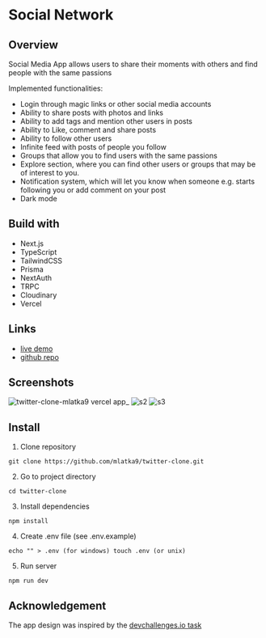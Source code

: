 # Social Network

## Overview

Social Media App allows users to share their moments with others and find people with the same passions

Implemented functionalities:
- Login through magic links or other social media accounts
- Ability to share posts with photos and links
- Ability to add tags and mention other users in posts 
- Ability to Like, comment and share posts
- Ability to follow other users
- Infinite feed with posts of people you follow
- Groups that allow you to find users with the same passions 
- Explore section, where you can find other users or groups that may be of interest to you.
- Notification system, which will let you know when someone e.g. starts following you or add comment on your post
- Dark mode

## Build with

- Next.js
- TypeScript
- TailwindCSS
- Prisma
- NextAuth
- TRPC
- Cloudinary
- Vercel

## Links

- [live demo](https://twitter-clone-mlatka9.vercel.app)
- [github repo](https://github.com/mlatka9/twitter-clone)

## Screenshots

![twitter-clone-mlatka9 vercel app_](https://user-images.githubusercontent.com/72691985/195369325-65c7985c-0222-4411-9312-ff12a7a0492f.png)
![s2](https://user-images.githubusercontent.com/72691985/195369341-bd726523-88ff-4869-a677-2ec07b3aae74.png)
![s3](https://user-images.githubusercontent.com/72691985/195369352-04d7f832-329c-4e2c-9f3b-0fdf2a82608e.png)


## Install

1. Clone repository
```
git clone https://github.com/mlatka9/twitter-clone.git
```

2. Go to project directory
```
cd twitter-clone
```

3. Install dependencies
```
npm install
```

4. Create .env file (see .env.example)

```
echo "" > .env (for windows) touch .env (or unix)
```

5. Run server
```
npm run dev
```

## Acknowledgement

The app design was inspired by the [devchallenges.io task](https://devchallenges.io/challenges/rleoQc34THclWx1cFFKH)
